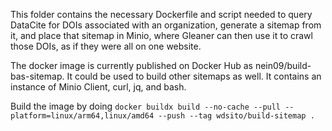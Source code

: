 This folder contains the necessary Dockerfile and script needed to query DataCite for DOIs associated with an organization, generate a sitemap from it, and place that sitemap in Minio, where Gleaner can then use it to crawl those DOIs, as if they were all on one website.

The docker image is currently published on Docker Hub as nein09/build-bas-sitemap. It could be used to build other sitemaps as well. It contains an instance of Minio Client, curl, jq, and bash.

Build the image by doing `docker buildx build --no-cache --pull --platform=linux/arm64,linux/amd64 --push --tag wdsito/build-sitemap .`
